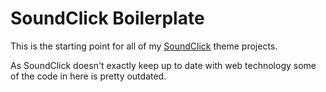 # SoundClick Boilerplate

This is the starting point for all of my [SoundClick](http://soundclick.com) theme projects.

As SoundClick doesn't exactly keep up to date with web technology some of the code in here is pretty outdated.